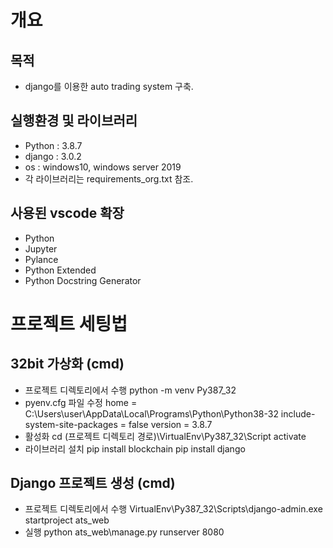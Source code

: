 # 개요

## 목적
- django를 이용한 auto trading system 구축.

## 실행환경 및 라이브러리
- Python : 3.8.7
- django : 3.0.2
- os : windows10, windows server 2019
- 각 라이브러리는 requirements_org.txt 참조.

## 사용된 vscode 확장
- Python
- Jupyter
- Pylance
- Python Extended
- Python Docstring Generator

# 프로젝트 세팅법
## 32bit 가상화 (cmd)
- 프로젝트 디렉토리에서 수행
python -m venv Py387_32
- pyenv.cfg 파일 수정
home = C:\Users\user\AppData\Local\Programs\Python\Python38-32
include-system-site-packages = false
version = 3.8.7
- 활성화
cd (프로젝트 디렉토리 경로)\VirtualEnv\Py387_32\Script
activate
- 라이브러리 설치
pip install blockchain
pip install django

## Django 프로젝트 생성 (cmd)
- 프로젝트 디렉토리에서 수행
VirtualEnv\Py387_32\Scripts\django-admin.exe startproject ats_web
- 실행
python ats_web\manage.py runserver 8080